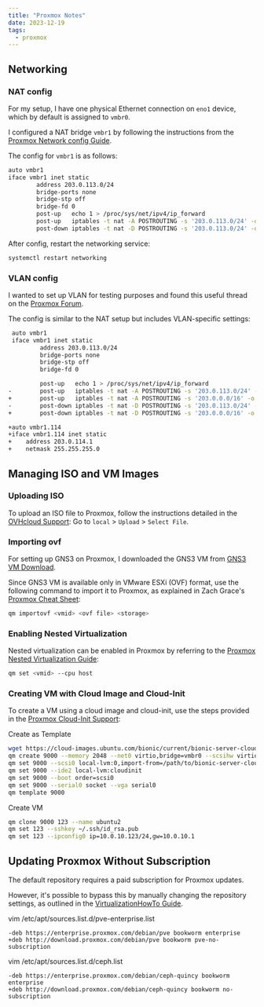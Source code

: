 ```yaml
---
title: "Proxmox Notes"
date: 2023-12-19
tags:
  - proxmox
---
```


## Networking

### NAT config

For my setup, I have one physical Ethernet connection on `eno1` device, which by default is assigned to `vmbr0`. 

I configured a NAT bridge `vmbr1` by following the instructions from the [Proxmox Network config Guide](https://pve.proxmox.com/wiki/Network_Configuration#sysadmin_network_masquerading).

The config for `vmbr1` is as follows:
```bash
auto vmbr1
iface vmbr1 inet static
        address 203.0.113.0/24
        bridge-ports none
        bridge-stp off
        bridge-fd 0
        post-up   echo 1 > /proc/sys/net/ipv4/ip_forward
        post-up   iptables -t nat -A POSTROUTING -s '203.0.113.0/24' -o vmbr0 -j MASQUERADE
        post-down iptables -t nat -D POSTROUTING -s '203.0.113.0/24' -o vmbr0 -j MASQUERADE
```

After config, restart the networking service:
```bash
systemctl restart networking
```

### VLAN config

I wanted to set up VLAN for testing purposes and found this useful thread on the [Proxmox Forum](https://forum.proxmox.com/threads/vlan-configuration-in-cluster-pve-8-0-3.129543/). 

The config is similar to the NAT setup but includes VLAN-specific settings:

```bash
 auto vmbr1
 iface vmbr1 inet static
         address 203.0.113.0/24
         bridge-ports none
         bridge-stp off
         bridge-fd 0

         post-up   echo 1 > /proc/sys/net/ipv4/ip_forward
-        post-up   iptables -t nat -A POSTROUTING -s '203.0.113.0/24' -o vmbr0 -j MASQUERADE
+        post-up   iptables -t nat -A POSTROUTING -s '203.0.0.0/16' -o vmbr0 -j MASQUERADE
-        post-down iptables -t nat -D POSTROUTING -s '203.0.113.0/24' -o vmbr0 -j MASQUERADE
+        post-down iptables -t nat -D POSTROUTING -s '203.0.0.0/16' -o vmbr0 -j MASQUERADE

+auto vmbr1.114
+iface vmbr1.114 inet static
+    address 203.0.114.1
+    netmask 255.255.255.0
```

## Managing ISO and VM Images

### Uploading ISO

To upload an ISO file to Proxmox, follow the instructions detailed in the [OVHcloud Support](https://support.us.ovhcloud.com/hc/en-us/articles/360010916620-How-to-Create-a-VM-in-Proxmox-VE#upload): Go to `local` > `Upload` > `Select File`.

### Importing ovf

For setting up GNS3 on Proxmox, I downloaded the GNS3 VM from [GNS3 VM Download](https://www.gns3.com/software/download-vm). 

Since GNS3 VM is available only in VMware ESXi (OVF) format, use the following command to import it to Proxmox, as explained in Zach Grace's [Proxmox Cheat Sheet](https://zachgrace.com/cheat_sheets/proxmox/):

```bash
qm importovf <vmid> <ovf file> <storage>
```

### Enabling Nested Virtualization

Nested virtualization can be enabled in Proxmox by referring to the [Proxmox Nested Virtualization Guide](https://pve.proxmox.com/wiki/Nested_Virtualization#Enable_Nested_Hardware-assisted_Virtualization):

```bash
qm set <vmid> --cpu host
```

### Creating VM with Cloud Image and Cloud-Init

To create a VM using a cloud image and cloud-init, use the steps provided in the [Proxmox Cloud-Init Support](https://pve.proxmox.com/wiki/Cloud-Init_Support):

Create as Template
```bash
wget https://cloud-images.ubuntu.com/bionic/current/bionic-server-cloudimg-amd64.img
qm create 9000 --memory 2048 --net0 virtio,bridge=vmbr0 --scsihw virtio-scsi-pci
qm set 9000 --scsi0 local-lvm:0,import-from=/path/to/bionic-server-cloudimg-amd64.img
qm set 9000 --ide2 local-lvm:cloudinit
qm set 9000 --boot order=scsi0
qm set 9000 --serial0 socket --vga serial0
qm template 9000
```

Create VM
```bash
qm clone 9000 123 --name ubuntu2
qm set 123 --sshkey ~/.ssh/id_rsa.pub
qm set 123 --ipconfig0 ip=10.0.10.123/24,gw=10.0.10.1
```

## Updating Proxmox Without Subscription

The default repository requires a paid subscription for Proxmox updates. 

However, it's possible to bypass this by manually changing the repository settings, as outlined in the [VirtualizationHowTo Guide](https://www.virtualizationhowto.com/2022/08/proxmox-update-no-subscription-repository-configuration/).

vim /etc/apt/sources.list.d/pve-enterprise.list

```
-deb https://enterprise.proxmox.com/debian/pve bookworm enterprise
+deb http://download.proxmox.com/debian/pve bookworm pve-no-subscription
```

vim /etc/apt/sources.list.d/ceph.list
```
-deb https://enterprise.proxmox.com/debian/ceph-quincy bookworm enterprise
+deb http://download.proxmox.com/debian/ceph-quincy bookworm no-subscription
```

